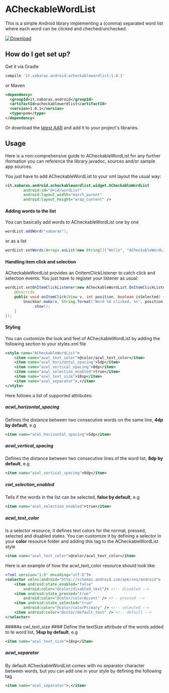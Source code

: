 # ACheckableWordList
This is a simple Android library implementing a (comma) separated word list where each word can be clicked and cheched/unchecked.

[ ![Download](https://api.bintray.com/packages/xabaras/maven/acheckablewordlist/images/download.svg) ](https://bintray.com/xabaras/maven/acheckablewordlist/_latestVersion)

## How do I get set up? ##

Get it via Gradle
```groovy
compile 'it.xabaras.android:acheckablewordlist:1.0.1'
```
or Maven
```xml
<dependency>
  <groupId>it.xabaras.android</groupId>
  <artifactId>acheckablewordlist</artifactId>
  <version>1.0.1</version>
  <type>pom</type>
</dependency>
```

Or download the [latest AAR](https://bintray.com/xabaras/maven/acheckablewordlist/_latestVersion) and add it to your project's libraries.

## Usage ##

Here is a non-comprehensive guide to ACheckableWordList for any further iformation you can reference the library javadoc, sources and/or sample app sources.

You just have to add ACheckableWordList to your xml layout the usual way:

```xml
<it.xabaras.android.acheckablewordlist.widget.ACheckableWordList
        android:id="@+id/wordList"
        android:layout_width="match_parent"
        android:layout_height="wrap_content" />
```


#### Adding words to the list ####

You can basically add words to ACheckableWordList one by one

```java
wordList.addWord("xabaras");
```

or as a list

```java
wordList.setWords(Arrays.asList(new String[]{"Hello", "ACheckableWordList", "This", "is", "a", "sample"}));
```

#### Handling item click and selection ####

ACheckableWordList provides an OnItemClickListener to catch click and selection events.
You just have to register your listener as usual:
```java
wordList.setOnItemClickListener(new ACheckableWordList.OnItemClickListener() {
    @Override
    public void onItemClick(View v, int position, boolean isSelected) {
        Snackbar.make(v, String.format("Word %d clicked, %s", position, isSelected ? "selected" : "unselected") , Snackbar.LENGTH_SHORT)
            .show();
    }
});
```

#### Styling ####
You can customize the look and feel of ACheckableWordList by adding the following section to your styles.xml file

```xml
<style name="ACheckableWordList">
    <item name="acwl_text_color">@color/acwl_text_color</item>
    <item name="acwl_horizontal_spacing">5dp</item>
    <item name="acwl_vertical_spacing">8dp</item>
    <item name="acwl_selection_enabled">true</item>
    <item name="acwl_text_size">18sp</item>
    <item name="acwl_separator">,</item>
</style>
```

Here follows a list of supported attributes:
##### acwl_horizontal_spacing #####
Defines the distance between two consecutive words on the same line, **4dp by default**, e.g
```xml
<item name="acwl_horizontal_spacing">5dp</item>
```

##### acwl_vertical_spacing #####
Defines the distance between two consecutive lines of the word list, **8dp by default**, e.g
```xml
<item name="acwl_vertical_spacing">8dp</item>
```

##### cwl_selection_enabled #####
Tells if the words in the list can be selected, **false by default**, e.g
```xml
<item name="acwl_selection_enabled">true</item>
```

##### acwl_text_color #####
Is a selector resource, it defines text colors for the normal, pressed, selected and disabled states.
You can customize it by defining a selector in your **color** resource folder and adding this tag to the ACheckableWordList style
```xml
<item name="acwl_text_color">@color/acwl_text_color</item>
```
Here is an example of how the acwl_text_color resource should look like:
```xml
<?xml version="1.0" encoding="utf-8"?>
<selector xmlns:android="http://schemas.android.com/apk/res/android">
    <item android:state_enabled="false"
        android:color="@color/disabled_text"/> <!-- disabled -->
    <item android:state_pressed="true"
        android:color="@color/colorAccent" /> <!-- pressed -->
    <item android:state_selected="true"
        android:color="@color/colorPrimary" /> <!-- selected -->
    <item android:color="@color/default_text" /> <!-- default -->
</selector>
```

#####a cwl_text_size ####
Define the textSize attribute of the words added to te word list, **14sp by default**, e.g
```xml
<item name="acwl_text_size">18sp</item>
```

##### acwl_separator #####
By default ACheckableWordList comes with no separator character between words, but you can add one in your style by defining the following tag
```xml
<item name="acwl_separator">,</item>
```
